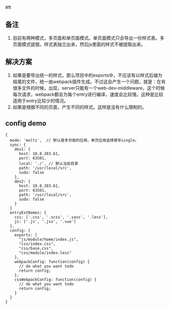 #ft

## 备注
1. 目前有两种模式，多页面和单页面模式。单页面模式只会导出一份样式表。多页面模式提倡，样式表独立出来，然后js里面的样式不被提取出来。

## 解决方案
1. 如果是要导出统一的样式，那么项目中的exports中，不应该有以样式后缀为结尾的文件，统一由webpack插件生成。不过这会产生一个问题，就是：在有很多文件的时候，出现，server只能有一个web-dev-middleware，这个时候每次请求，webpack都会为每个entry进行编译，速度会比较慢。这种是比较适用于entry比较少的情况。
2. 如果是根据不同的页面，产生不同的样式。这样是没有什么限制的。

## config demo

```
{
  mode: 'multi',  // 默认是多页面的应用，单页应用选择填写single。
  sync: {
    dev1: {
      host: 10.8.203.61,
      port: 63501,
      local: './', // 默认当前目录
      path: '/usr/local/src',
      sudo: false
    },
    dev2: {
      host: 10.8.203.61,
      port: 63501,
      path: '/usr/local/src',
      sudo: false
    }
  }
  entryExtNames: {
    css: ['.css', '.scss', '.sass', '.less'],
    js: ['.js', '.jsx', '.vue']
  },
  config: {
    exports: [
      "js/module/home/index.js",
      "css/index.css",
      "css/base.css",
      "css/module/index.less"
    ],
    webpackConfig: function(config) {
      // do what you want todo
      return config;
    },
    cssWebpackConfig: function(config) {
      // do what you want todo
      return config;
    }
  }
}
```